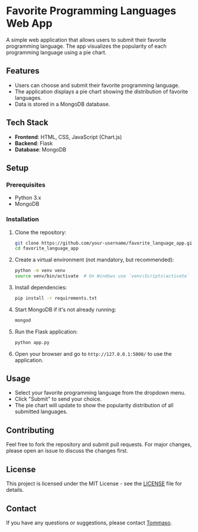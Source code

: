 # Favorite Programming Languages Web App

A simple web application that allows users to submit their favorite programming language. The app visualizes the popularity of each programming language using a pie chart.

## Features

- Users can choose and submit their favorite programming language.
- The application displays a pie chart showing the distribution of favorite languages.
- Data is stored in a MongoDB database.

## Tech Stack

- **Frontend**: HTML, CSS, JavaScript (Chart.js)
- **Backend**: Flask
- **Database**: MongoDB

## Setup

### Prerequisites

- Python 3.x
- MongoDB

### Installation

1. Clone the repository:

    ```bash
    git clone https://github.com/your-username/favorite_language_app.git
    cd favorite_language_app
    ```

2. Create a virtual environment (not mandatory, but recommended):

    ```bash
    python -m venv venv
    source venv/bin/activate  # On Windows use `venv\Scripts\activate`
    ```

3. Install dependencies:

    ```bash
    pip install -r requirements.txt
    ```

4. Start MongoDB if it's not already running:

    ```bash
    mongod
    ```

5. Run the Flask application:

    ```bash
    python app.py
    ```

6. Open your browser and go to `http://127.0.0.1:5000/` to use the application.

## Usage

- Select your favorite programming language from the dropdown menu.
- Click "Submit" to send your choice.
- The pie chart will update to show the popularity distribution of all submitted languages.

## Contributing

Feel free to fork the repository and submit pull requests. For major changes, please open an issue to discuss the changes first.

## License

This project is licensed under the MIT License - see the [LICENSE](LICENSE) file for details.

## Contact

If you have any questions or suggestions, please contact [Tommaso](mailto:tommasocerruti@gmail.com).

